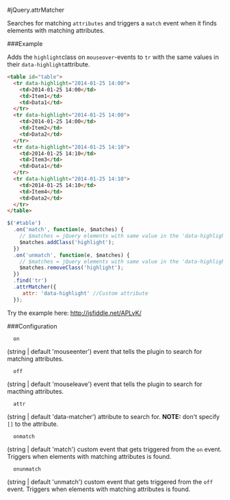 #jQuery.attrMatcher

Searches for matching ```attributes``` and triggers a ```match``` event when it finds 
elements with matching attributes.

###Example

Adds the ```highlight```class on ```mouseover```-events to ```tr``` with 
the same values in their ```data-highlight```attribute.

```html
<table id="table">
  <tr data-highlight="2014-01-25 14:00">
    <td>2014-01-25 14:00</td>
    <td>Item1</td>
    <td>Data1</td>
  </tr>
  <tr data-highlight="2014-01-25 14:00">
    <td>2014-01-25 14:00</td>
    <td>Item2</td>
    <td>Data2</td>
  </tr>
  <tr data-highlight="2014-01-25 14:10">
    <td>2014-01-25 14:10</td>
    <td>Item3</td>
    <td>Data1</td>
  </tr>
  <tr data-highlight="2014-01-25 14:10">
    <td>2014-01-25 14:10</td>
    <td>Item4</td>
    <td>Data2</td>
  </tr>
</table>
```

```javascript
$('#table')
  .on('match', function(e, $matches) {
    // $matches = jQuery elements with same value in the 'data-highlight' attribute.
    $matches.addClass('highlight');
  })
  .on('unmatch', function(e, $matches) {
    // $matches = jQuery elements with same value in the 'data-highlight' attribute.
    $matches.removeClass('highlight');
  })
  .find('tr')
  .attrMatcher({
     attr: 'data-highlight' //Custom attribute
  });
```

Try the example here: http://jsfiddle.net/APLvK/

###Configuration

```
  on
```
(string | default 'mouseenter') event that tells the plugin to search for matching attributes.

```
  off
```
(string | default 'mouseleave') event that tells the plugin to search for macthing attributes.

```
  attr
```
(string | default 'data-matcher') attribute to search for. <strong>NOTE:</strong> don't specify ```[]``` to the attribute.

```
  onmatch
```
(string | default 'match') custom event that gets triggered from the ```on``` event. Triggers when elements with matching attributes is found.
```
  onunmatch
```
(string | default 'unmatch') custom event that gets triggered from the ```off``` event. Triggers when elements with matching attributes is found.